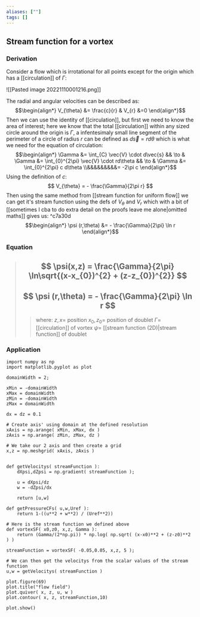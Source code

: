 ```yaml
---
aliases: [""]
tags: []
---
```


## Stream function for a vortex
### Derivation
Consider a flow which is irrotational for all points except for the origin which has a [[circulation]] of $\Gamma$:

![[Pasted image 20221110001216.png]]

The radial and angular velocities can be described as:
$$\begin{align*}
V_{\theta} &= \frac{c}{r} & V_{r} &=0
\end{align*}$$
Then we can use the identity of [[circulation]], but first we need to know the area of interest; here we know that the total [[circulation]] within any sized circle around the origin is $\Gamma$, a infentesimaly small line segment of the perimeter of a circle of radius $r$ can be defined as $d\vec{s}=rd\theta$ which is what we need for the equation of circulation:
$$\begin{align*}
\Gamma &= \int_{C} \vec{V} \cdot d\vec{s} && \to &  \Gamma &= \int_{0}^{2\pi} \vec{V} \cdot rd\theta && \to &  \Gamma &= \int_{0}^{2\pi} c d\theta \\&&&&&&&&&= -2\pi c
\end{align*}$$
Using the definition of $c$:
$$ V_{\theta} = - \frac{\Gamma}{2\pi r} $$
Then using the same method from [[stream function for uniform flow]] we can get it's stream function using the defs of $V_{\theta}$ and $V_{r}$ which with a bit of [[sometimes I cba to do extra detail on the proofs leave me alone|omitted maths]] gives us: ^c7a30d
$$\begin{align*}
\psi (r,\theta) &= - \frac{\Gamma}{2\pi} \ln r
\end{align*}$$

### Equation

> ## $$ \psi(x,z) = \frac{\Gamma}{2\pi} \ln\sqrt{(x-x_{0})^{2} + (z-z_{0})^{2}} $$ 
> ## $$ \psi (r,\theta)  = - \frac{\Gamma}{2\pi} \ln r $$ 
>> where:
>> $z,x=$ position
>> $x_{0},z_{0}=$ position of doublet
>> $\Gamma=$ [[circulation]] of vortex
>> $\psi=$ [[stream function (2D)|stream function]] of  doublet

### Application


```jupyter
import numpy as np
import matplotlib.pyplot as plot

domainWidth = 2;

xMin = -domainWidth
xMax = domainWidth
zMin = -domainWidth
zMax = domainWidth

dx = dz = 0.1

# Create axis' using domain at the defined resolution
xAxis = np.arange( xMin, xMax, dx )
zAxis = np.arange( zMin, zMax, dz )

# We take our 2 axis and then create a grid
x,z = np.meshgrid( xAxis, zAxis )
 

def getVelocitys( streamFunction ):
	dXpsi,dZpsi = np.gradient( streamFunction );
	
	u = dXpsi/dz
	w = -dZpsi/dx
	
	return [u,w]

def getPressureCFs( u,w,Uref ):
	return 1-((u**2 + w**2) / (Uref**2))

# Here is the stream function we defined above
def vortexSF( x0,z0, x,z, Gamma ): 
    return (Gamma/(2*np.pi)) * np.log( np.sqrt( (x-x0)**2 + (z-z0)**2 ) )
 
streamFunction = vortexSF( -0.05,0.05, x,z, 5 );

# We can then get the velocitys from the scalar values of the stream function
u,w = getVelocitys( streamFunction )

plot.figure(69)
plot.title("flow field")
plot.quiver( x, z, u, w )
plot.contour( x, z, streamFunction,10)

plot.show()

```